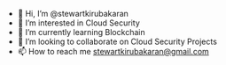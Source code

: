 - 👋 Hi, I’m @stewartkirubakaran
- 👀 I’m interested in Cloud Security
- 🌱 I’m currently learning Blockchain
- 💞️ I’m looking to collaborate on Cloud Security Projects 
- 📫 How to reach me stewartkirubakaran@gmail.com

<!---
stewartkirubakaran/stewartkirubakaran is a ✨ special ✨ repository because its `README.md` (this file) appears on your GitHub profile.
You can click the Preview link to take a look at your changes.
--->
